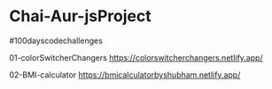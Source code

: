 # Chai-Aur-jsProject
#100dayscodechallenges 

01-colorSwitcherChangers
https://colorswitcherchangers.netlify.app/

02-BMI-calculator
https://bmicalculatorbyshubham.netlify.app/
